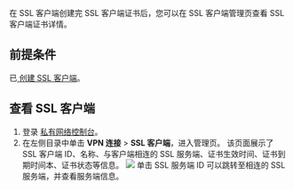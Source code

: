 在 SSL 客户端创建完 SSL 客户端证书后，您可以在 SSL 客户端管理页查看 SSL 客户端证书详情。

## 前提条件
已[ 创建 SSL 客户端](https://cloud.tencent.com/document/product/554/63718)。


## 查看 SSL 客户端
1. 登录 [私有网络控制台](https://console.cloud.tencent.com/vpc/vpc?rid=1)。
2. 在左侧目录中单击 **VPN 连接** > **SSL 客户端**，进入管理页。
  该页面展示了 SSL 客户端 ID、名称、与客户端相连的 SSL 服务端、证书生效时间、证书到期时间本、证书状态等信息。
 ![](https://qcloudimg.tencent-cloud.cn/raw/97398baae192ce6579365aa3ea7d444e.png)
  单击 SSL 服务端 ID 可以跳转至相连的 SSL 服务端，并查看服务端信息。
